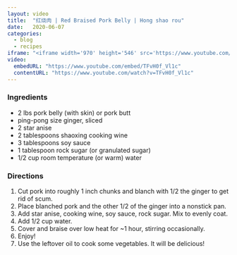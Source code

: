 ```yaml
---
layout: video
title:  "红烧肉 | Red Braised Pork Belly | Hong shao rou"
date:   2020-06-07
categories:
  - blog
  - recipes
iframe: "<iframe width='970' height='546' src='https://www.youtube.com/embed/TFvH0f_Vl1c' frameborder='0' allow='accelerometer; autoplay; encrypted-media; gyroscope; picture-in-picture' allowfullscreen></iframe>"
video:
  embedURL: "https://www.youtube.com/embed/TFvH0f_Vl1c"
  contentURL: "https://www.youtube.com/watch?v=TFvH0f_Vl1c"
---
```


### Ingredients

* 2 lbs pork belly (with skin) or pork butt
* ping-pong size ginger, sliced
* 2 star anise
* 2 tablespoons shaoxing cooking wine
* 3 tablespoons soy sauce
* 1 tablespoon rock sugar (or granulated sugar)
* 1/2 cup room temperature (or warm) water

### Directions
1. Cut pork into roughly 1 inch chunks and blanch with 1/2 the ginger to get rid of scum.
2. Place blanched pork and the other 1/2 of the ginger into a nonstick pan.
3. Add star anise, cooking wine, soy sauce, rock sugar. Mix to evenly coat.
5. Add 1/2 cup water.
6. Cover and braise over low heat for ~1 hour, stirring occasionally.
7. Enjoy!
8. Use the leftover oil to cook some vegetables. It will be delicious!
